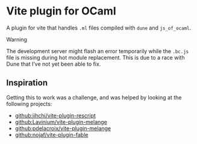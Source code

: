 # Vite plugin for OCaml

A plugin for vite that handles `.ml` files compiled with `dune` and `js_of_ocaml`.

> [!WARNING]
> The development server might flash an error temporarily while the `.bc.js`
> file is missing during hot module replacement. This is due to a race with
> Dune that I’ve not yet been able to fix.

## Inspiration

Getting this to work was a challenge, and was helped by looking at the
following projects:

- [github:jihchi/vite-plugin-rescript](https://github.com/jihchi/vite-plugin-rescript)
- [github:Lavinium/vite-plugin-melange](https://github.com/Lavinium/vite-plugin-melange)
- [github:pdelacroix/vite-plugin-melange](https://github.com/pdelacroix/vite-plugin-melange)
- [github:nojaf/vite-plugin-fable](https://github.com/nojaf/vite-plugin-fable)
